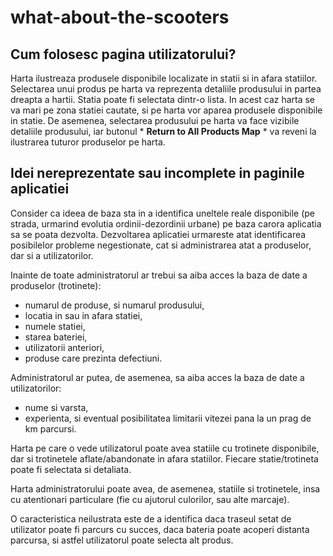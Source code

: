 # what-about-the-scooters
## Cum folosesc pagina utilizatorului?

Harta ilustreaza produsele disponibile localizate in statii si in afara statiilor. Selectarea unui produs pe harta va reprezenta detaliile produsului in partea dreapta a hartii.
Statia poate fi selectata dintr-o lista. In acest caz harta se va mari pe zona statiei cautate, si pe harta vor aparea produsele disponibile in statie. 
De asemenea, selectarea produsului pe harta va face vizibile detaliile produsului, iar butonul * **Return to All Products Map** * va reveni la ilustrarea tuturor produselor pe harta.


## Idei nereprezentate sau incomplete in paginile aplicatiei

Consider ca ideea de baza sta in a identifica uneltele reale disponibile (pe strada, urmarind evolutia ordinii-dezordinii urbane) pe baza carora aplicatia sa se poata dezvolta.
Dezvoltarea aplicatiei urmareste atat identificarea posibilelor probleme negestionate, cat si administrarea atat a produselor, dar si a utilizatorilor.

Inainte de toate administratorul ar trebui sa aiba acces la baza de date a produselor (trotinete): 
  - numarul de produse, si numarul produsului,
  - locatia in sau in afara statiei,
  - numele statiei,
  - starea bateriei,
  - utilizatorii anteriori,
  - produse care prezinta defectiuni.

Administratorul ar putea, de asemenea, sa aiba acces la baza de date a utilizatorilor:
  - nume si varsta,
  - experienta, si eventual posibilitatea limitarii vitezei pana la un prag de km parcursi.

Harta pe care o vede utilizatorul poate avea statiile cu trotinete disponibile, dar si trotinetele aflate/abandonate in afara statiilor.
Fiecare statie/trotineta poate fi selectata si detaliata.

Harta administratorului poate avea, de asemenea, statiile si trotinetele, insa cu atentionari particulare (fie cu ajutorul culorilor, sau alte marcaje).

O caracteristica neilustrata este de a identifica daca traseul setat de utilizator poate fi parcurs cu succes, daca bateria poate acoperi distanta parcursa, si astfel utilizatorul 
poate selecta alt produs.
